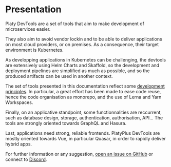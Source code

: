 # Presentation

Platy DevTools are a set of tools that aim to make development of microservices easier.

They also aim to avoid vendor lockin and to be able to deliver applications on most cloud providers, or on premises. As a consequence, their target environment is Kubernetes.

As developping applications in Kubernetes can be challenging, the devtools are extensively using Helm Charts and Skaffold, so the development and deployment pipelines are simplified as much as possible, and so the produced artifacts can be used in another context.

The set of tools presented in this documentation reflect some [development principles](development-principles). In particular, a great effort has been made to ease code reuse, hence the code organisation as monorepo, and the use of Lerna and Yarn Workspaces.

Finally, on an applicative standpoint, some functionnalities are reccurrent, such as database design, storage, authentication, authorisation, API... The tools are strongly oriented towards GraphQL and Hasura.

Last, applications need strong, reliable frontends. PlatyPlus DevTools are mostly oriented towards Vue, in particular Quasar, in order to rapidly deliver hybrid apps.

For further information or any suggestion, [open an issue on GitHub](https://github.com/platyplus/platyplus/issues/new) or connect to [Discord](https://discord.gg/Bez8xY).
